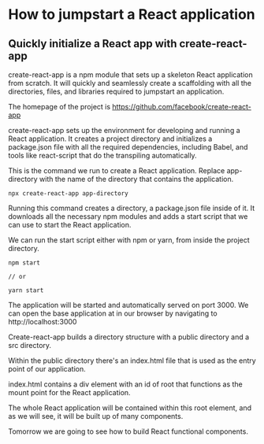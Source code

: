 # How to jumpstart a React application
## Quickly initialize a React app with create-react-app

create-react-app is a npm module that sets up a skeleton React application from scratch. It will quickly and seamlessly create a scaffolding with all the directories, files, and libraries required to jumpstart an application.

The homepage of the project is https://github.com/facebook/create-react-app

create-react-app sets up the environment for developing and running a React application. It creates a project directory and initializes a package.json file with all the required dependencies, including Babel, and tools like react-script that do the transpiling automatically.

This is the command we run to create a React application. Replace app-directory with the name of the directory that contains the application.

```
npx create-react-app app-directory
```

Running this command creates a directory, a package.json file inside of it.
It downloads all the necessary npm modules and adds a start script that we can use to start the React application.

We can run the start script either with npm or yarn, from inside the project directory.

```
npm start

// or 

yarn start
```

The application will be started and automatically served on port 3000. 
We can open the base application at in our browser by navigating to http://localhost:3000

Create-react-app builds a directory structure with a public directory and a src directory.

Within the public directory there's an index.html file that is used as the entry point of our application.

index.html contains a div element with an id of root that functions as the mount point for the React application.

The whole React application will be contained within this root element, and as
we will see, it will be built up of many components.

Tomorrow we are going to see how to build React functional components.

